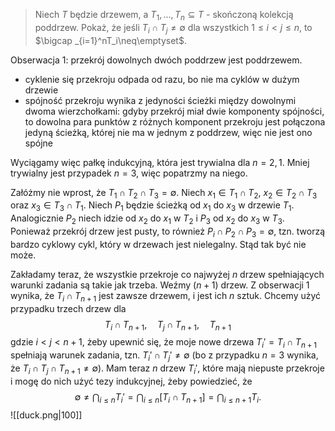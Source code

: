 > Niech $T$ będzie drzewem, a $T_1,...,T_n\subseteq T$ - skończoną kolekcją poddrzew. Pokaż, że jeśli $T_i\cap T_j\neq \emptyset$ dla wszystkich $1\leq i<j\leq n$, to $\bigcap _{i=1}^nT_i\neq\emptyset$.

Obserwacja 1: przekrój dowolnych dwóch poddrzew jest poddrzewem.
- cyklenie się przekroju odpada od razu, bo nie ma cyklów w dużym drzewie
- spójność przekroju wynika z jedyności ścieżki między dowolnymi dwoma wierzchołkami: gdyby przekrój miał dwie komponenty spójności, to dowolna para punktów z różnych komponent przekroju jest połączona jedyną ścieżką, której nie ma w jednym z poddrzew, więc nie jest ono spójne

Wyciągamy więc pałkę indukcyjną, która jest trywialna dla $n=2,1$. Mniej trywialny jest przypadek $n=3$, więc popatrzmy na niego.

Załóżmy nie wprost, że $T_1\cap T_2\cap T_3=\emptyset$. Niech $x_1\in T_1\cap T_2$, $x_2\in T_2\cap T_3$ oraz $x_3\in T_3\cap T_1$. Niech $P_1$ będzie ścieżką od $x_1$ do $x_3$ w drzewie $T_1$. Analogicznie $P_2$ niech idzie od $x_2$ do $x_1$ w $T_2$ i $P_3$ od $x_2$ do $x_3$ w $T_3$. 
Ponieważ przekrój drzew jest pusty, to również $P_i\cap P_2\cap P_3=\emptyset$, tzn. tworzą bardzo cyklowy cykl, który w drzewach jest nielegalny. 
Stąd tak być nie może.

Zakładamy teraz, że wszystkie przekroje co najwyżej $n$ drzew spełniających warunki zadania są takie jak trzeba. Weźmy $(n+1)$ drzew.
Z obserwacji 1 wynika, że $T_i\cap T_{n+1}$ jest zawsze drzewem, i jest ich $n$ sztuk. 
Chcemy użyć przypadku trzech drzew dla
$$T_i\cap T_{n+1},\quad T_j\cap T_{n+1},\quad T_{n+1}$$
gdzie $i<j<n+1$, żeby upewnić się, że moje nowe drzewa $T_i'=T_i\cap T_{n+1}$ spełniają warunek zadania, tzn. $T_i'\cap T_j'\neq\emptyset$ (bo z przypadku $n=3$ wynika, że $T_i\cap T_j\cap T_{n+1}\neq\emptyset$).
Mam teraz $n$ drzew $T_i'$, które mają niepuste przekroje i mogę do nich użyć tezy indukcyjnej, żeby powiedzieć, że
$$\emptyset\neq \bigcap_{i\leq n} T_i'=\bigcap_{i\leq n}[T_i\cap T_{n+1}]=\bigcap_{i\leq n+1}T_i.$$
![[duck.png|100]]